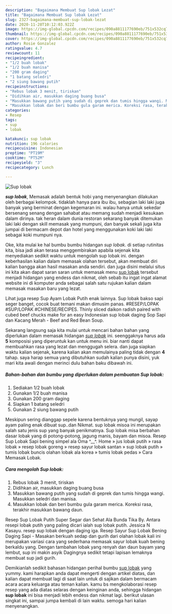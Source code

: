 ```yaml
---
description: "Bagaimana Membuat Sup lobak Lezat"
title: "Bagaimana Membuat Sup lobak Lezat"
slug: 2327-bagaimana-membuat-sup-lobak-lezat
date: 2020-11-28T10:12:03.922Z
image: https://img-global.cpcdn.com/recipes/090a8811177690eb/751x532cq70/sup-lobak-foto-resep-utama.jpg
thumbnail: https://img-global.cpcdn.com/recipes/090a8811177690eb/751x532cq70/sup-lobak-foto-resep-utama.jpg
cover: https://img-global.cpcdn.com/recipes/090a8811177690eb/751x532cq70/sup-lobak-foto-resep-utama.jpg
author: Rosie Gonzalez
ratingvalue: 4.7
reviewcount: 11
recipeingredient:
- "1/2 buah lobak"
- "1/2 buah manisa"
- "200 gram daging"
- "1 batang seledri"
- "2 siung bawang putih"
recipeinstructions:
- "Rebus lobak 3 menit, tiriskan"
- "Didihkan air, masukkan daging buang busa"
- "Masukkan bawang putih yang sudah di geprek dan tumis hingga wangi. Masukkan seledri dan manisa."
- "Masukkan lobak dan beri bumbu gula garam merica. Koreksi rasa, terakhir masukkan bawang daun."
categories:
- Resep
tags:
- sup
- lobak

katakunci: sup lobak 
nutrition: 196 calories
recipecuisine: Indonesian
preptime: "PT19M"
cooktime: "PT52M"
recipeyield: "3"
recipecategory: Lunch

---
```



![Sup lobak](https://img-global.cpcdn.com/recipes/090a8811177690eb/751x532cq70/sup-lobak-foto-resep-utama.jpg)

<b><i>sup lobak</i></b>, Memasak adalah bentuk hobi yang menyenangkan dilakukan oleh berbagai kelompok. tidaklah hanya para ibu ibu, sebagian laki laki juga banyak yang berminat dengan kegemaran ini. walau hanya untuk sekedar bersenang senang dengan sahabat atau memang sudah menjadi kesukaan dalam dirinya. tak heran dalam dunia restoran sekarang banyak ditemukan laki laki dengan skill memasak yang mumpuni, dan banyak sekali juga kita jumpai di bermacam depot dan hotel yang menggunakan koki laki laki sebagai koki mumpuni nya.

Oke, kita mulai ke hal bumbu bumbu hidangan <i>sup lobak</i>. di setiap rutinitas kita, bisa jadi akan terasa menggembirakan apabila sejenak kita menyediakan sedikit waktu untuk mengolah sup lobak ini. dengan keberhasilan kalian dalam memasak olahan tersebut, akan membuat diri kalian bangga akan hasil masakan anda sendiri. dan juga disini melalui situs ini kita akan dapat saran saran untuk memasak menu <u>sup lobak</u> tersebut menjadi hidangan yang endess dan nikmat, oleh sebab itu ingat ingat alamat website ini di komputer anda sebagai salah satu rujukan kalian dalam memasak masakan baru yang lezat.

Lihat juga resep Sup Ayam Lobak Putih enak lainnya. Sup lobak bakso sapi seger banget, cocok buat temani makan dimusim panas. #RESEP/LOPAK #SUP/LOPAK #CHINESE/RECIPES. Thinly sliced daikon radish paired with cubed beef chucks make for an easy Indonesian sup lobak daging Sop Sapi dan Kacang Merah - Beef and Red Bean Soup.


Sekarang langsung saja kita mulai untuk mencari bahan bahan yang diperlukan dalam memasak hidangan <u><i>sup lobak</i></u> ini. seenggaknya harus ada <b>5</b> komposisi yang diperuntuk kan untuk menu ini. biar nanti dapat membuahkan rasa yang lezat dan menggugah selera. dan juga siapkan waktu kalian sejenak, karena kalian akan memulainya paling tidak dengan <b>4</b> tahap. saya harap semua yang dibutuhkan sudah kalian punya disini, yuk mari kita awali dengan merinci dulu bahan baku dibawah ini.

<!--inarticleads1-->

##### Bahan-bahan dan bumbu yang diperlukan dalam pembuatan Sup lobak:

1. Sediakan 1/2 buah lobak
1. Gunakan 1/2 buah manisa
1. Gunakan 200 gram daging
1. Siapkan 1 batang seledri
1. Gunakan 2 siung bawang putih


Meskipun sering dianggap sepele karena bentuknya yang mungil, sayap ayam paling enak dibuat sup..dan Nikmat. sup lobak misoa ini merupakan salah satu jenis sup yang banyak penikmatnya. Sup lobak misa berbahan dasar lobak yang di potong-potong, jagung manis, bayam dan misoa. Resep Sup Lobak Sapi bening simpel ala Oma ^__^. Home » jus lobak putih » rasa lobak » resep lobak goreng » resep sayur lobak santan » sup lobak putih » tumis lobak buncis olahan lobak ala korea » tumis lobak pedas » Cara Memasak Lobak. 

<!--inarticleads2-->

##### Cara mengolah Sup lobak:

1. Rebus lobak 3 menit, tiriskan
1. Didihkan air, masukkan daging buang busa
1. Masukkan bawang putih yang sudah di geprek dan tumis hingga wangi. Masukkan seledri dan manisa.
1. Masukkan lobak dan beri bumbu gula garam merica. Koreksi rasa, terakhir masukkan bawang daun.


Resep Sup Lobak Putih Super Segar dan Sehat Ala Bunda Tika By. Antara resepi lobak putih yang paling dicari ialah sup lobak putih. Jessica N Kasayu. resep sup lobak dengan daging iga. Resep Sayur Sup Lobak Bening Daging Sapi - Masakan berkuah sedap dan gurih dari olahan lobak kali ini merupakan variasi cara yang sederhana memasak sayur lobak kuah bening berkaldu yang. Dengan tambahan lobak yang renyah dan daun bayam yang lembut, sup ini makin asyik Dagingnya sedikit tetapi lapisan lemaknya membuat sup jadi gurih. 

Demikianlah sedikit bahasan hidangan perihal bumbu <u>sup lobak</u> yang yummy. kami harapkan anda dapat mengerti dengan artikel diatas, dan kalian dapat membuat lagi di saat lain untuk di sajikan dalam bermacam acara acara keluarga atau teman kalian. kamu bs mengkolaborasi resep resep yang ada diatas selaras dengan keinginan anda, sehingga hidangan <b>sup lobak</b> ini bisa menjadi lebih endess dan nikmat lagi. berikut ulasan singkat ini, sampai jumpa kembali di lain waktu. semoga hari kalian menyenangkan.
